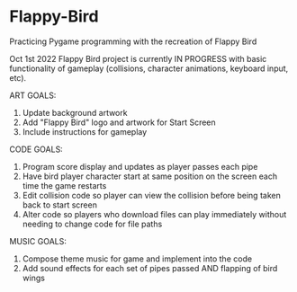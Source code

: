 # Flappy-Bird
Practicing Pygame programming with the recreation of Flappy Bird

Oct 1st 2022
Flappy Bird project is currently IN PROGRESS with basic functionality of gameplay (collisions, character animations, keyboard input, etc). 

ART GOALS:
1) Update background artwork
2) Add "Flappy Bird" logo and artwork for Start Screen
3) Include instructions for gameplay

CODE GOALS:
1) Program score display and updates as player passes each pipe
2) Have bird player character start at same position on the screen each time the game restarts
3) Edit collision code so player can view the collision before being taken back to start screen
4) Alter code so players who download files can play immediately without needing to change code for file paths

MUSIC GOALS:
1) Compose theme music for game and implement into the code
2) Add sound effects for each set of pipes passed AND flapping of bird wings
